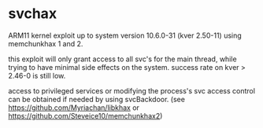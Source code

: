 # svchax

ARM11 kernel exploit up to system version 10.6.0-31 (kver 2.50-11) using memchunkhax 1 and 2.

this exploit will only grant access to all svc's for the main thread, while trying to have minimal side effects on the system.
success rate on kver > 2.46-0 is still low.

access to privileged services or modifying the process's svc access control can be obtained if needed by using svcBackdoor. (see https://github.com/Myriachan/libkhax or https://github.com/Steveice10/memchunkhax2)